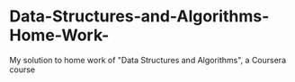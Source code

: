 # Data-Structures-and-Algorithms-Home-Work-
My solution to home work of "Data Structures and Algorithms", a Coursera course 

